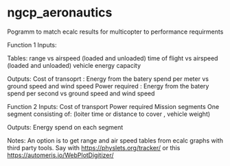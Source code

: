 # ngcp_aeronautics
Pogramm to match ecalc results for multicopter to performance requirments

Function 1
Inputs:

Tables:
	range vs airspeed (loaded and unloaded)
	time of flight vs airspeed (loaded and unloaded)
	vehicle energy capacity
	
	
Outputs:
	Cost of transoprt : Energy from the batery spend per meter vs ground speed and wind speed
	Power required    : Energy from the batery spend per second vs ground speed and wind speed  
	


Function 2
Inputs:
	Cost of transport
	Power required
	Mission segments 
		One segment consisting of: (loiter time or distance to cover , vehicle weight)
	
Outputs:
	Energy spend on each segment

	
Notes:
An option is to get range and air speed tables from ecalc graphs with third party tools.
Say with 
https://physlets.org/tracker/
or this
https://automeris.io/WebPlotDigitizer/
